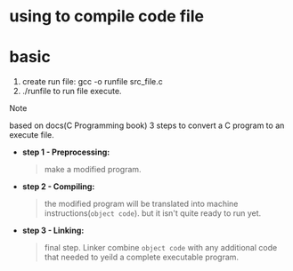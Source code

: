 # using to compile code file #

# basic 
1. create run file: gcc -o runfile src_file.c
2. ./runfile to run file execute.

> [!NOTE]
> based on docs(C Programming book)
> 3 steps to convert a C program to an execute file.

- **step 1 - Preprocessing:** 
    > make a modified program.
- **step 2 - Compiling:** 
    > the modified program will be translated into machine instructions(`object code`). but it isn't quite ready to run yet.
- **step 3 - Linking:**
    > final step. Linker combine `object code` with any additional code that needed to yeild a complete executable program.
